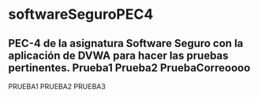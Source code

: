 # softwareSeguroPEC4

PEC-4 de la asignatura Software Seguro con la aplicación de DVWA para hacer las pruebas pertinentes.
Prueba1
Prueba2
PruebaCorreoooo
------------
PRUEBA1
PRUEBA2
PRUEBA3
